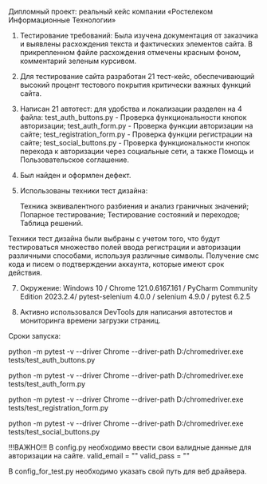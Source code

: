 Дипломный проект: реальный кейс компании «Ростелеком Информационные Технологии»

1. Тестирование требований: Была изучена документация от заказчика и выявлены расхождения  текста и фактических элементов сайта. В прикрепленном файле расхождения отмечены красным фоном, комментарий зеленым курсивом.

2. Для тестирование сайта разработан 21 тест-кейс, обеспечивающий высокий процент тестового покрытия критически важных функций сайта.

3. Написан 21 автотест: для удобства и локализации разделен на 4 файла:
  test_auth_buttons.py - Проверка функциональности кнопок авторизации;
  test_auth_form.py - Проверка функции авторизации на сайте;
  test_registration_form.py - Проверка функции регистрации на сайте;
  test_social_buttons.py - Проверка функциональности кнопок перехода к авторизации через      социальные сети, а также Помощь и Пользовательское соглашение.

4. Был найден и оформлен дефект.

5. Использованы техники тест дизайна:
   
   Техника эквивалентного разбиения и анализ граничных значений;
   Попарное тестирование;
   Тестирование состояний и переходов;
   Таблица решений.
   
Техники тест дизайна были выбраны с учетом того, что будут тестироваться множество полей ввода регистрации и авторизации различными способами, используя различные символы. Получение смс кода и писем о подтверждении аккаунта, которые имеют срок действия.

7. Окружение: Windows 10 / Chrome 121.0.6167.161 / PyCharm Community Edition 2023.2.4/ pytest-selenium 4.0.0 / selenium 4.9.0 / pytest 6.2.5

8. Активно использовался DevTools для написания автотестов и мониторинга времени загрузки страниц.

Сроки запуска:

python -m pytest -v --driver Chrome --driver-path D:/chromedriver.exe tests/test_auth_buttons.py

python -m pytest -v --driver Chrome --driver-path D:/chromedriver.exe tests/test_auth_form.py

python -m pytest -v --driver Chrome --driver-path D:/chromedriver.exe tests/test_registration_form.py

python -m pytest -v --driver Chrome --driver-path D:/chromedriver.exe tests/test_social_buttons.py

!!!ВАЖНО!!!
В config.py необходимо ввести свои валидные данные для авторизации на сайте.
valid_email = ""
valid_pass = ""

В config_for_test.py необходимо указать свой путь для веб драйвера.  
   

